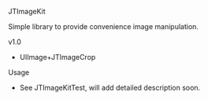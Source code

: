 JTImageKit

Simple library to provide convenience image manipulation.

v1.0
- UIImage+JTImageCrop

Usage
- See JTImageKitTest, will add detailed description soon.


